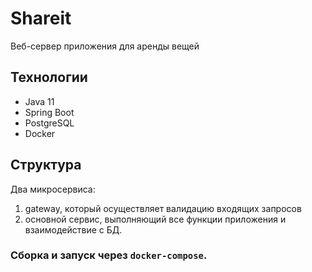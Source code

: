 # Shareit
Веб-сервер приложения для аренды вещей

## Технологии
* Java 11
* Spring Boot
* PostgreSQL
* Docker

## Структура
Два микросервиса:
1. gateway, который осуществляет валидацию входящих запросов
2. основной сервис, выполняющий все функции приложения и взаимодействие с БД.

### Сборка и запуск через `docker-compose`.

